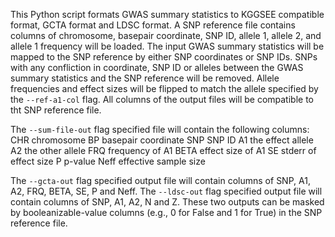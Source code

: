 This Python script formats GWAS summary statistics to KGGSEE compatible format, GCTA format and
LDSC format. A SNP reference file contains columns of chromosome, basepair coordinate, SNP ID,
allele 1, allele 2, and allele 1 frequency will be loaded. The input GWAS summary statistics will
be mapped to the SNP reference by either SNP coordinates or SNP IDs. SNPs with any confliction in
coordinate, SNP ID or alleles between the GWAS summary statistics and the SNP reference will be
removed. Allele frequencies and effect sizes will be flipped to match the allele specified by the
`--ref-a1-col` flag. All columns of the output files will be compatible to tht SNP reference file.

The `--sum-file-out` flag specified file will contain the following columns:
CHR    chromosome
BP     basepair coordinate
SNP    SNP ID
A1     the effect allele
A2     the other allele
FRQ    frequency of A1
BETA   effect size of A1
SE     stderr of effect size
P      p-value
Neff   effective sample size

The `--gcta-out` flag specified output file will contain columns of SNP, A1, A2, FRQ, BETA, SE, P and
Neff. The `--ldsc-out` flag specified output file will contain columns of SNP, A1, A2, N and Z. These
two outputs can be masked by booleanizable-value columns (e.g., 0 for False and 1 for True) in the
SNP reference file.